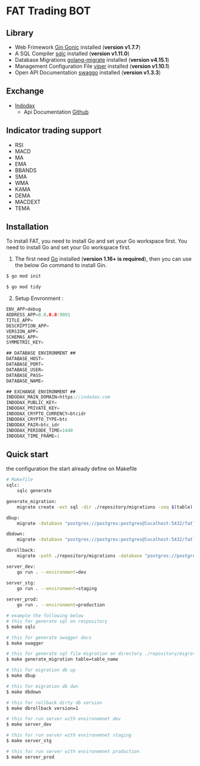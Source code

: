 # FAT Trading BOT

## Library
 - Web Frimework [Gin Gonic](https://github.com/gin-gonic/gin) installed (**version v1.7.7**)
 - A SQL Compiler [sqlc](https://github.com/kyleconroy/sqlc) installed (**version v1.11.0**)
 - Database Migrations [golang-migrate](https://github.com/golang-migrate/migrate) installed (**version v4.15.1**)
 - Management Configuration File [viper](https://github.com/spf13/viper) installed (**version v1.10.1**)
 - Open API Documentation [swaggo](https://github.com/swaggo/swag) installed (**version v1.3.3**)

 ## Exchange
 - [Indodax](https://indodax.com/)
    * Api Documentation [Github](https://github.com/btcid/indodax-official-api-docs)

## Indicator trading support
 - RSI
 - MACD
 - MA
 - EMA
 - BBANDS
 - SMA
 - WMA
 - KAMA
 - DEMA
 - MACDEXT
 - TEMA

## Installation
To install FAT, you need to install Go and set your Go workspace first.
You need to install Go and set your Go workspace first.

1. The first need [Go](https://golang.org/) installed (**version 1.16+ is required**), then you can use the below Go command to install Gin.

```sh
$ go mod init
```
```sh
$ go mod tidy
```

2. Setup Envronment :

```go
ENV_APP=debug 
ADDRESS_APP=0.0.0.0:9091
TITLE_APP=
DESCRIPTION_APP=
VERSION_APP=
SCHEMAS_APP=
SYMMETRIC_KEY=

## DATABASE ENVIRONMENT ##
DATABASE_HOST=
DATABASE_PORT=
DATABASE_USER=
DATABASE_PASS=
DATABASE_NAME=

## EXCHANGE ENVIRONMENT ##
INDODAX_MAIN_DOMAIN=https://indodax.com
INDODAX_PUBLIC_KEY=
INDODAX_PRIVATE_KEY=
INDODAX_CRYPTO_CURRENCY=btcidr 
INDODAX_CRYPTO_TYPE=btc 
INDODAX_PAIR=btc_idr
INDODAX_PERIODE_TIME=1440  
INDODAX_TIME_FRAME=1
```

## Quick start
the configuration the start already define on Makefile

```sh
# Makefile
sqlc:
	sqlc generate

generate_migration:
	migrate create -ext sql -dir ./repository/migrations -seq $(table)

dbup:
	migrate -database "postgres://postgres:postgres@localhost:5432/fat?sslmode=disable" -path ./repository/migrations up

dbdown:
	migrate -database "postgres://postgres:postgres@localhost:5432/fat?sslmode=disable" -path ./repository/migrations down

dbrollback:
	migrate -path ./repository/migrations -database "postgres://postgres:postgres@localhost:5432/fat?sslmode=disable" force $(version)

server_dev:
	go run . --environment=dev

server_stg:
	go run . --environment=staging
    
server_prod:
	go run . --environment=production

```

```sh
# example the following below
# this for generate sql on respository
$ make sqlc
```
```sh
# this for generate swagger docs
$ make swagger
```
```sh
# this for generate sql file migration on directory ./repository/migrations
$ make generate_migration table=table_name
```
```sh
# this for migration db up
$ make dbup
```
```sh
# this for migration db dwn
$ make dbdown
```

```sh
# this for rollback dirty db version
$ make dbrollback version=1
```

```sh
# this for run server with environemnet dev
$ make server_dev
```

```sh
# this for run server with environemnet staging
$ make server_stg
```

```sh
# this for run server with environemnet production
$ make server_prod
```
